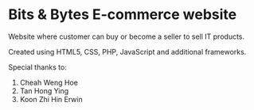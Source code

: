 # Bits & Bytes E-commerce website

Website where customer can buy or become a seller to sell IT products.

Created using HTML5, CSS, PHP, JavaScript and additional frameworks.

Special thanks to:
1. Cheah Weng Hoe
2. Tan Hong Ying 
3. Koon Zhi Hin Erwin
